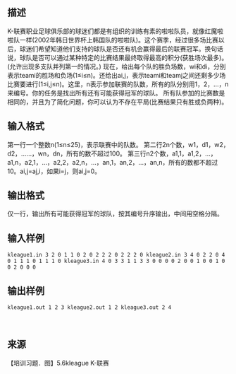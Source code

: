 ## 描述

K-联赛职业足球俱乐部的球迷们都是有组织的训练有素的啦啦队员，就像红魔啦啦队一样(2002年韩日世界杯上韩国队的啦啦队)。这个赛季，经过很多场比赛以后，球迷们希望知道他们支持的球队是否还有机会赢得最后的联赛冠军。换句话说，球队是否可以通过某种特定的比赛结果最终取得最高的积分(获胜场次最多)。(允许出现多支队并列第一的情况。) 现在，给出每个队的胜负场数，wi和di，分别表示teami的胜场和负场(1≤i≤n)。还给出ai,j，表示teami和teamj之间还剩多少场比赛要进行(1≤i,j≤n)。这里，n表示参加联赛的队数，所有的队分别用1，2，…，n来编号。你的任务是找出所有还有可能获得冠军的球队。 所有队参加的比赛数是相同的，并且为了简化问题，你可以认为不存在平局(比赛结果只有胜或负两种)。 

## 输入格式

第一行一个整数n(1≤n≤25)，表示联赛中的队数。 第二行2n个数，w1，d1，w2，d2，……，wn，dn，所有的数不超过100。 第三行n2个数，a1,1，a1,2，…，a1,n，a2,1，…，a2,2，a2,n，…，an,1，an,2，…，an,n，所有的数都不超过10。ai,j=aj,i，如果i=j，则ai,j=0。 

## 输出格式

仅一行，输出所有可能获得冠军的球队，按其编号升序输出，中间用空格分隔。

## 输入样例

```plaintext
kleague1.in 3 2 0 1 1 0 2 0 2 2 2 0 2 2 2 0 kleague2.in 3 4 0 2 2 0 4 0 1 1 1 0 1 1 1 0 kleague3.in 4 0 3 3 1 1 3 3 0 0 0 0 2 0 0 1 0 0 1 0 0 2 0 0 0 
```

## 输出样例

```plaintext
kleague1.out 1 2 3 kleague2.out 1 2 kleague3.out 2 4 
```



 

## 来源

【培训习题．图】5.6kleague K-联赛

